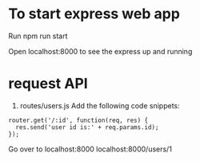 # To start express web app
Run npm run start

Open localhost:8000 to see the express up and running

# request API
1. routes/users.js Add the following code snippets:
```
router.get('/:id', function(req, res) {
  res.send('user id is:' + req.params.id);
});
```
Go over to localhost:8000
localhost:8000/users/1